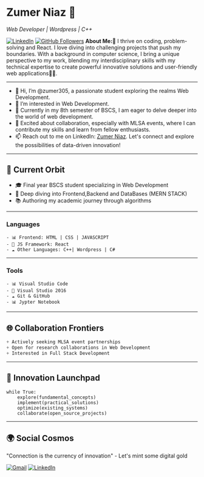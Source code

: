 
# Zumer Niaz 🤖
*Web Developer | Wordpress | C++*

[![LinkedIn](https://img.shields.io/badge/LinkedIn-Connect%20Professionally-blue?style=flat-square&logo=linkedin)](https://www.linkedin.com/in/zumer-niaz/)
[![GitHub Followers](https://img.shields.io/github/followers/zumer305?label=Follow%20%40zumer305&style=social)](https://github.com/zumer305)
 **About Me:💫**
I thrive on coding, problem-solving and React. I love diving into challenging projects that push my boundaries. With a background in computer science, I bring a unique perspective to my work, blending my interdisciplinary skills with my technical expertise to create powerful innovative solutions and user-friendly web applications👨‍💻.

-------------------------

- 👋 Hi, I’m @zumer305, a passionate student exploring the realms Web Development.
- 👀 I’m interested in Web Development.
- 🌱 Currently in my 8th semester of BSCS, I am eager to delve deeper into the world of web development.
- 💞️ Excited about collaboration, especially with MLSA events, where I can contribute my skills and learn from fellow enthusiasts.
- 📫 Reach out to me on LinkedIn: [Zumer Niaz](https://www.linkedin.com/in/zumer-niaz/). Let's connect and explore the possibilities of data-driven innovation!
---

## 🔭 Current Orbit
- 🎓 Final year BSCS student specializing in Web Development
- 🌱 Deep diving into Frontend,Backend and DataBases (MERN STACK)
- 📚 Authoring my academic journey through algorithms
---


### Languages
```
- 📊 Frontend: HTML | CSS | JAVASCRIPT
- 🧠 JS Framework: React 
- ☁️ Other Languages: C++| Wordpress | C#
```
---
### Tools
```
- 📊 Visual Studio Code
- 🧠 Visual Studio 2016
- ☁️ Git & GitHub
- 📊 Jypter Notebook
```
---

## 🌐 Collaboration Frontiers
```scss
+ Actively seeking MLSA event partnerships
+ Open for research collaborations in Web Development
+ Interested in Full Stack Development
```
---



## 🚀 Innovation Launchpad
```Web Development
while True:
    explore(fundamental_concepts)
    implement(practical_solutions)
    optimize(existing_systems)
    collaborate(open_source_projects)
```
---

## 🌍 Social Cosmos

"Connection is the currency of innovation" - Let's mint some digital gold

[![Gmail](https://img.shields.io/badge/-Gmail-EA4335?style=flat-square&logo=gmail&logoColor=white)](mailto:zumerniaz305@gmail.com)
[![LinkedIn](https://img.shields.io/badge/-LinkedIn-0A66C2?style=flat-square&logo=linkedin&logoColor=white)](https://linkedin.com/in/zumer305)






<!---
zumer305-portfolio/zumer305-portfolio is a ✨ special ✨ repository because its `README.md` (this file) appears on your GitHub profile.
You can click the Preview link to take a look at your changes.
--->
